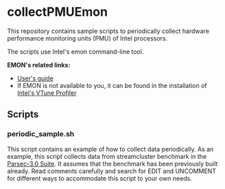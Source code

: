 # collectPMUEmon
This repository contains sample scripts to periodically collect hardware performance monitoring units (PMU) of Intel processors.

The scripts use Intel's emon command-line tool.

**EMON's related links:**
* [User's guide](https://software.intel.com/content/www/us/en/develop/download/emon-user-guide.html)
* If EMON is not available to you, it can be found in the installation of [Intel's VTune Profiler](https://software.intel.com/content/www/us/en/develop/documentation/vtune-help/top.html)

## Scripts

### periodic_sample.sh

This script contains an example of how to collect data periodically. As an example, this script collects data from streamcluster benchmark in the [Parsec-3.0 Suite](https://parsec.cs.princeton.edu/). It assumes that the benchmark has been previously built already.
Read comments carefully and search for EDIT and UNCOMMENT for different ways to accommodate this script to your own needs.
